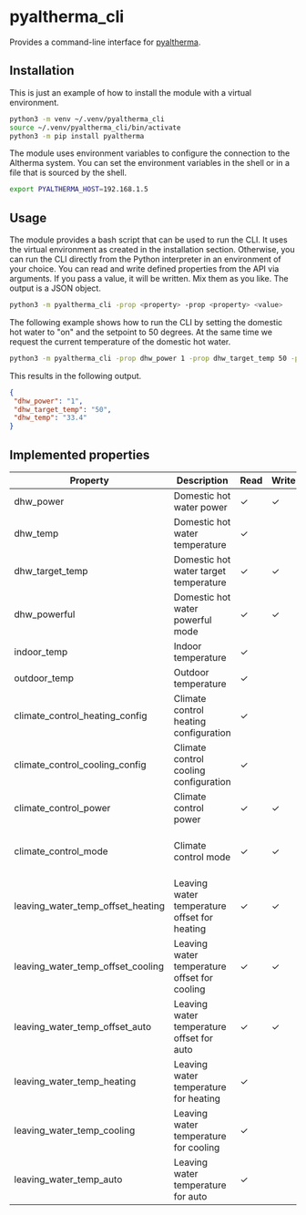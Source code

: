 # pyaltherma_cli
Provides a command-line interface for [pyaltherma](https://github.com/tadasdanielius/pyaltherma).

## Installation

This is just an example of how to install the module with a virtual environment.

```bash
python3 -m venv ~/.venv/pyaltherma_cli
source ~/.venv/pyaltherma_cli/bin/activate
python3 -m pip install pyaltherma
```

The module uses environment variables to configure the connection to the Altherma system.
You can set the environment variables in the shell or in a file that is sourced by the shell.

```bash
export PYALTHERMA_HOST=192.168.1.5
```

## Usage

The module provides a bash script that can be used to run the CLI. It uses the virtual environment as created in the installation section.
Otherwise, you can run the CLI directly from the Python interpreter in an environment of your choice.
You can read and write defined properties from the API via arguments. If you pass a value, it will be written. Mix them as you like. The output is a JSON object.

```bash
python3 -m pyaltherma_cli -prop <property> -prop <property> <value>
```

The following example shows how to run the CLI by setting the domestic hot water to "on" and the setpoint to 50 degrees. At the same time we request the current temperature of the domestic hot water.

```bash
python3 -m pyaltherma_cli -prop dhw_power 1 -prop dhw_target_temp 50 -prop dhw_temp
```

This results in the following output.

```json
{
 "dhw_power": "1",
 "dhw_target_temp": "50",
 "dhw_temp": "33.4"
}
```

## Implemented properties

| Property                          | Description                                  | Read | Write | Values                                                       | Limitations                                                                                      |
|-----------------------------------|----------------------------------------------|------|-------|--------------------------------------------------------------|--------------------------------------------------------------------------------------------------|
| dhw_power                         | Domestic hot water power                     | ✓    | ✓     | "ON", "OFF"                                                  |                                                                                                  |
| dhw_temp                          | Domestic hot water temperature               | ✓    |       |                                                              |                                                                                                  |
| dhw_target_temp                   | Domestic hot water target temperature        | ✓    | ✓     | between "30" and "80"                                        | only for "dhw_power" set to "ON"                                                                 |
| dhw_powerful                      | Domestic hot water powerful mode             | ✓    | ✓     | "ON", "OFF"                                                  |                                                                                                  |
| indoor_temp                       | Indoor temperature                           | ✓    |       |                                                              |                                                                                                  |
| outdoor_temp                      | Outdoor temperature                          | ✓    |       |                                                              |                                                                                                  |
| climate_control_heating_config    | Climate control heating configuration        | ✓    |       | "1" (WeatherDependent), "2" (Fixed)                          |                                                                                                  |
| climate_control_cooling_config    | Climate control cooling configuration        | ✓    |       | "1" [WeatherDependent], "2" (Fixed)                          |                                                                                                  |
| climate_control_power             | Climate control power                        | ✓    | ✓     | "ON", "OFF"                                                  |                                                                                                  |
| climate_control_mode              | Climate control mode                         | ✓    | ✓     | "heating", "cooling", "auto", "heating_day", "heating_night" |                                                                                                  |
| leaving_water_temp_offset_heating | Leaving water temperature offset for heating | ✓    | ✓     | between "-10" and "10"                                       | only for "climate_control_mode" set to "heating" and "climate_control_heating_config" set to "1" |
| leaving_water_temp_offset_cooling | Leaving water temperature offset for cooling | ✓    | ✓     | between "-10" and "10"                                       | only for "climate_control_mode" set to "cooling" and "climate_control_cooling_config" set to "1" |
| leaving_water_temp_offset_auto    | Leaving water temperature offset for auto    | ✓    | ✓     | between "-10" and "10"                                       | only for "climate_control_mode" set to "auto"                                                    |
| leaving_water_temp_heating        | Leaving water temperature for heating        | ✓    |       |                                                              | only for "climate_control_mode" set to "heating" and "climate_control_heating_config" set to "2" |
| leaving_water_temp_cooling        | Leaving water temperature for cooling        | ✓    |       |                                                              | only for "climate_control_mode" set to "cooling" and "climate_control_cooling_config" set to "2" |
| leaving_water_temp_auto           | Leaving water temperature for auto           | ✓    |       |                                                              | only for "climate_control_mode" set to "auto"                                                    |

